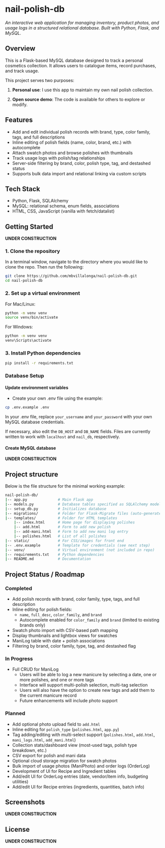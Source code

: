 # nail-polish-db

*An interactive web application for managing inventory, product photos, and usage logs in a structured relational database. Built with Python, Flask, and MySQL.*

## Overview

This is a Flask-based MySQL database designed to track a personal cosmetics collection.
It allows users to catalogue items, record purchases, and track usage.

This project serves two purposes:

1. **Personal use**: I use this app to maintain my own nail polish collection.

2. **Open source demo**: The code is available for others to explore or modify.

## Features

- Add and edit individual polish records with brand, type, color family, tags, and full descriptions
- Inline editing of polish fields (name, color, brand, etc.) with autocomplete
- Attach swatch photos and browse polishes with thumbnails
- Track usage logs with polish/tag relationships
- Server-side filtering by brand, color, polish type, tag, and destashed status
- Supports bulk data import and relational linking via custom scripts

## Tech Stack

- Python, Flask, SQLAlchemy
- MySQL: relational schema, enum fields, associations
- HTML, CSS, JavaScript (vanilla with fetch/datalist)

## Getting Started

**UNDER CONSTRUCTION**

### 1. Clone the repository

In a terminal window, navigate to the directory where you would like to clone the repo. Then run the following:

```bash
git clone https://github.com/mbvillalonga/nail-polish-db.git
cd nail-polish-db
```

### 2. Set up a virtual environment

For Mac/Linux:

```bash
python -m venv venv
source venv/bin/activate
```

For Windows:
```bash
python -m venv venv
venv\Scripts\activate
```

### 3. Install Python dependencies

```bash
pip install -r requirements.txt
```

### Database Setup

#### Update environment variables

- Create your own .env file using the example:

```bash
cp .env.example .env
```

In your .env file, replace `your_username` and `your_password` with your own MySQL database credentials.

If necessary, also edit the `DB_HOST` and `DB_NAME` fields. Files are currently written to work with `localhost` and `nail_db`, respectively.

#### Create MySQL database

**UNDER CONSTRUCTION**

## Project structure

Below is the file structure for the minimal working example:

```bash
nail-polish-db/
|-- app.py              # Main Flask app
|-- models.py           # Database tables specified as SQLAlchemy models
|-- setup_db.py         # Initializes database 
|-- migrations/         # Folder for Flask-Migrate files (auto-generated)
|-- templates/          # Folder for HTML templates
    |-- index.html      # Home page for displaying polishes
    |-- add.html        # Form to add new polish
    |-- add-mani.html   # Form to add new mani log entry
    |-- polishes.html   # List of all polishes
|-- static/             # For CSS/images for front end
|-- .env.example        # Template for credentials (see next step)
|-- venv/               # Virtual environment (not included in repo)
|-- requirements.txt    # Python dependencies
|-- README.md           # Documentation
```

## **Project Status / Roadmap**

### Completed 

- Add polish records with brand, color family, type, tags, and full description
- Inline editing for polish fields:
  - `name`, `full_desc`, `color_family`, and `brand`
  - Autocomplete enabled for `color_family` and `brand` (limited to existing brands only)
- Swatch photo import with CSV-based path mapping
- Display thumbnails and lightbox views for swatches
- ManiLog table with date + polish associations
- Filtering by brand, color family, type, tag, and destashed flag

### In Progress

- Full CRUD for ManiLog
  - Users will be able to log a new manicure by selecting a date, one or more polishes, and one or more tags
  - Interface will support multi-polish selection, multi-tag selection
  - Users will also have the option to create new tags and add them to the current manicure record
  - Future enhancements will include photo support

### Planned

- Add optional photo upload field to `add.html`
- Inline editing for `polish_type` (`polishes.html`, `app.py`)
- Tag adding/editing with multi-select support (`polishes.html`, `add.html`, `mani_logs.html`, `add_mani.html`)
- Collection stats/dashboard view (most-used tags, polish type breakdown, etc.)
- CSV export for polish and mani data
- Optional cloud storage migration for swatch photos
- Bulk import of usage photos (ManiPhoto) and order logs (OrderLog)
- Development of UI for Recipe and Ingredient tables
- Add/edit UI for OrderLog entries (date, vendor/item info, budgeting utilities)
- Add/edit UI for Recipe entries (ingredients, quantities, batch info)


## Screenshots

**UNDER CONSTRUCTION**

## License

**UNDER CONSTRUCTION**
